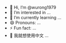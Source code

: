 - 👋 Hi, I’m @wurong1979
- 👀 I’m interested in ...
- 🌱 I’m currently learning ...
- 😄 Pronouns: ...
- ⚡ Fun fact: ...
- 💖 我就想使用中文 ...
<!---
wurong1979/wurong1979 is a ✨ special ✨ repository because its `README.md` (this file) appears on your GitHub profile.
You can click the Preview link to take a look at your changes.
--->
